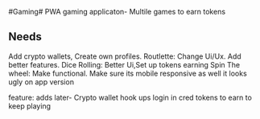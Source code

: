 #Gaming#
PWA gaming applicaton-
Multile games to earn tokens



## Needs ##

Add crypto wallets, Create own profiles.
Routlette: 
Change Ui/Ux. Add better features.
Dice Rolling: Better Ui,Set up tokens earning
Spin The wheel: Make functional. Make sure its mobile responsive as well it looks ugly on app version

feature: adds later-
Crypto wallet hook ups
login in cred 
tokens to earn to keep playing
